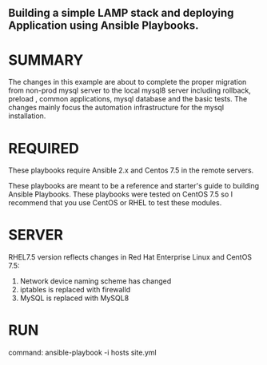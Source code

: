 Building a simple LAMP stack and deploying Application using Ansible Playbooks.
-------------------------------------------

# SUMMARY
The changes in this example are about to complete the proper migration from 
non-prod mysql server to the local mysql8 server including rollback, preload
, common applications, mysql database and the basic tests. The changes mainly 
focus the automation infrastructure for the mysql installation.

# REQUIRED
These playbooks require Ansible 2.x and Centos 7.5 in the remote servers.

These playbooks are meant to be a reference and starter's guide to building
Ansible Playbooks. These playbooks were tested on CentOS 7.5 so I recommend
that you use CentOS or RHEL to test these modules.

# SERVER
RHEL7.5 version reflects changes in Red Hat Enterprise Linux and CentOS 7.5:
1. Network device naming scheme has changed
2. iptables is replaced with firewalld
3. MySQL is replaced with MySQL8

# RUN
command:
ansible-playbook -i hosts site.yml

